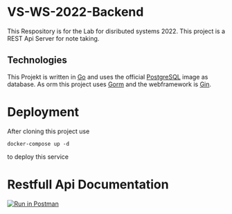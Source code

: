 # VS-WS-2022-Backend
This Respository is for the Lab for disributed systems 2022.
This project is a REST Api Server for note taking.

## Technologies
This Projekt is written in [Go](https://go.dev) and uses the official [PostgreSQL](https://www.postgresql.org) image as database.
As orm this project uses [Gorm](https://gorm.io) and the webframework is [Gin](https://gin-gonic.com).

# Deployment
After cloning this project use
```
docker-compose up -d
```
to deploy this service
# Restfull Api Documentation
[![Run in Postman](https://run.pstmn.io/button.svg)](https://app.getpostman.com/run-collection/19889561-b28541b5-d784-40c8-9a71-b4d2ad75db24?action=collection%2Ffork&collection-url=entityId%3D19889561-b28541b5-d784-40c8-9a71-b4d2ad75db24%26entityType%3Dcollection%26workspaceId%3D0e3fe4b7-26d3-4205-905d-6d5dc6603390)
